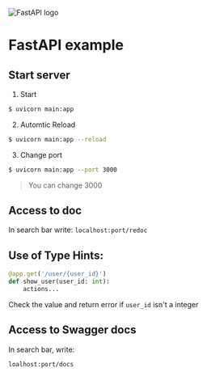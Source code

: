 ![FastAPI logo](https://geekflare.com/wp-content/uploads/2019/07/fast-api-logo.png)
# FastAPI example

## Start server
1. Start
```bash
$ uvicorn main:app
```
2. Automtic Reload
```bash
$ uvicorn main:app --reload
```
3. Change port
```bash
$ uvicorn main:app --port 3000
```
> You can change 3000

## Access to doc
In search bar write: `localhost:port/redoc`

## Use of Type Hints:
```python
@app.get('/user/{user_id}')
def show_user(user_id: int):
    actions...
```
Check the value and return error if `user_id` isn't a integer

## Access to Swagger docs
In search bar, write:
```bash
loalhost:port/docs
```